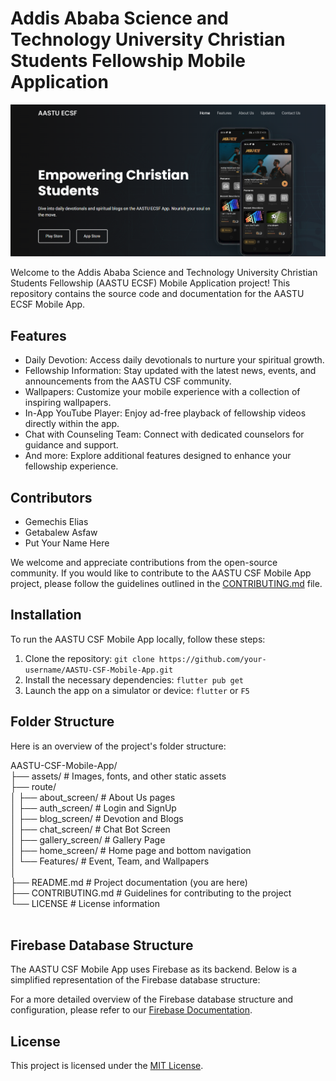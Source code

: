 # Addis Ababa Science and Technology University Christian Students Fellowship Mobile Application
![Screenshot](https://github.com/gemechis-elias/my_assets/blob/main/images/Screenshot%202023-07-06%20132210.png)

Welcome to the Addis Ababa Science and Technology University Christian Students Fellowship (AASTU ECSF) Mobile Application project! This repository contains the source code and documentation for the AASTU ECSF Mobile App.

## Features

- Daily Devotion: Access daily devotionals to nurture your spiritual growth.
- Fellowship Information: Stay updated with the latest news, events, and announcements from the AASTU CSF community.
- Wallpapers: Customize your mobile experience with a collection of inspiring wallpapers.
- In-App YouTube Player: Enjoy ad-free playback of fellowship videos directly within the app.
- Chat with Counseling Team: Connect with dedicated counselors for guidance and support.
- And more: Explore additional features designed to enhance your fellowship experience.

## Contributors
- Gemechis Elias
- Getabalew Asfaw
- Put Your Name Here

We welcome and appreciate contributions from the open-source community. If you would like to contribute to the AASTU CSF Mobile App project, please follow the guidelines outlined in the [CONTRIBUTING.md](./CONTRIBUTING.md) file.

## Installation

To run the AASTU CSF Mobile App locally, follow these steps:

1. Clone the repository: `git clone https://github.com/your-username/AASTU-CSF-Mobile-App.git`
2. Install the necessary dependencies: `flutter pub get`
3. Launch the app on a simulator or device: `flutter` or `F5`

## Folder Structure

Here is an overview of the project's folder structure:

AASTU-CSF-Mobile-App/ <br>
├── assets/ # Images, fonts, and other static assets <br>
├── route/ <br>
│ ├── about_screen/ # About Us pages <br>
│ ├── auth_screen/ # Login and SignUp <br>
│ ├── blog_screen/ # Devotion and Blogs <br>
│ ├── chat_screen/ # Chat Bot Screen <br>
│ ├── gallery_screen/ # Gallery Page <br>
│ ├── home_screen/ # Home page and bottom navigation <br>
│ └── Features/ # Event, Team, and Wallpapers <br>
│ <br>
├── README.md # Project documentation (you are here) <br>
├── CONTRIBUTING.md # Guidelines for contributing to the project <br>
└── LICENSE # License information <br>
 <br>
## Firebase Database Structure
The AASTU CSF Mobile App uses Firebase as its backend. Below is a simplified representation of the Firebase database structure:

For a more detailed overview of the Firebase database structure and configuration, please refer to our [Firebase Documentation](./docs/firebase.md).

## License
This project is licensed under the [MIT License](./LICENSE).
